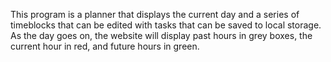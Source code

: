 This program is a planner that displays the current day and a series of timeblocks that can be edited with tasks that can be saved to local storage. As the day goes on, the website will display past hours in grey boxes, the current hour in red, and future hours in green. 